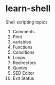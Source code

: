 # learn-shell

Shell scripting topics

1. Comments
2. Print
3. variables
4. Functions
5. Conditions
6. Loops
7. Redirectors
8. Quotes
9. SED Editor
10. Exit Status